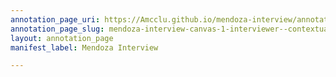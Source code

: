 ```yaml
---
annotation_page_uri: https://Amcclu.github.io/mendoza-interview/annotations/mendoza-interview-canvas-1-interviewer--contextualizing--asking-specific-question.json
annotation_page_slug: mendoza-interview-canvas-1-interviewer--contextualizing--asking-specific-question
layout: annotation_page
manifest_label: Mendoza Interview

---
```

